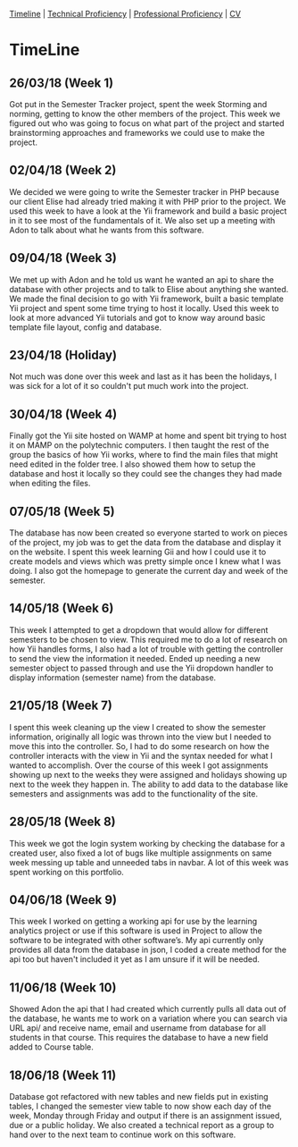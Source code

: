 [Timeline](index.md) | [Technical Proficiency](technical.md) | [Professional Proficiency](professional.md) | [CV](cv.md)

# TimeLine

## 26/03/18 (Week 1)

Got put in the Semester Tracker project, spent the week Storming and norming, getting to know the other members of the project.  This week we figured out who was going to focus on what part of the project and started brainstorming approaches and frameworks we could use to make the project.

## 02/04/18 (Week 2)

We decided we were going to write the Semester tracker in PHP because our client Elise had already tried making it with PHP prior to the project.  We used this week to have a look at the Yii framework and build a basic project in it to see most of the fundamentals of it.  We also set up a meeting with Adon to talk about what he wants from this software.

## 09/04/18 (Week 3)

We met up with Adon and he told us want he wanted an api to share the database with other projects and to talk to Elise about anything she wanted.  We made the final decision to go with Yii framework, built a basic template Yii project and spent some time trying to host it locally.  Used this week to look at more advanced Yii tutorials and got to know way around basic template file layout, config and database.

## 23/04/18 (Holiday)

Not much was done over this week and last as it has been the holidays, I was sick for a lot of it so couldn't put much work into the project.

## 30/04/18 (Week 4)

Finally got the Yii site hosted on WAMP at home and spent bit trying to host it on MAMP on the polytechnic computers.  I then taught the rest of the group the basics of how Yii works, where to find the main files that might need edited in the folder tree.  I also showed them how to setup the database and host it locally so they could see the changes they had made when editing the files.

## 07/05/18 (Week 5)

The database has now been created so everyone started to work on pieces of the project, my job was to get the data from the database and display it on the website.  I spent this week learning Gii and how I could use it to create models and views which was pretty simple once I knew what I was doing.  I also got the homepage to generate the current day and week of the semester.

## 14/05/18 (Week 6)

This week I attempted to get a dropdown that would allow for different semesters to be chosen to view.  This required me to do a lot of research on how Yii handles forms, I also had a lot of trouble with getting the controller to send the view the information it needed.  Ended up needing a new semester object to passed through and use the Yii dropdown handler to display information (semester name) from the database.

## 21/05/18 (Week 7)

I spent this week cleaning up the view I created to show the semester information, originally all logic was thrown into the view but I needed to move this into the controller.  So, I had to do some research on how the controller interacts with the view in Yii and the syntax needed for what I wanted to accomplish.
Over the course of this week I got assignments showing up next to the weeks they were assigned and holidays showing up next to the week they happen in.  The ability to add data to the database like semesters and assignments was add to the functionality of the site.

## 28/05/18 (Week 8)

This week we got the login system working by checking the database for a created user, also fixed a lot of bugs like multiple assignments on same week messing up table and unneeded tabs in navbar.  A lot of this week was spent working on this portfolio.


## 04/06/18 (Week 9)

This week I worked on getting a working api for use by the learning analytics project or use if this software is used in Project to allow the software to be integrated with other software’s.  My api currently only provides all data from the database in json, I coded a create method for the api too but haven't included it yet as I am unsure if it will be needed.

## 11/06/18 (Week 10)

Showed Adon the api that I had created which currently pulls all data out of the database, he wants me to work on a variation where you can search via URL api/<course code> and receive name, email and username from database for all students in that course.  This requires the database to have a new field added to Course table.
  
## 18/06/18 (Week 11)

Database got refactored with new tables and new fields put in existing tables, I changed the semester view table to now show each day of the week, Monday through Friday and output if there is an assignment issued, due or a public holiday.  We also created a technical report as a group to hand over to the next team to continue work on this software.
